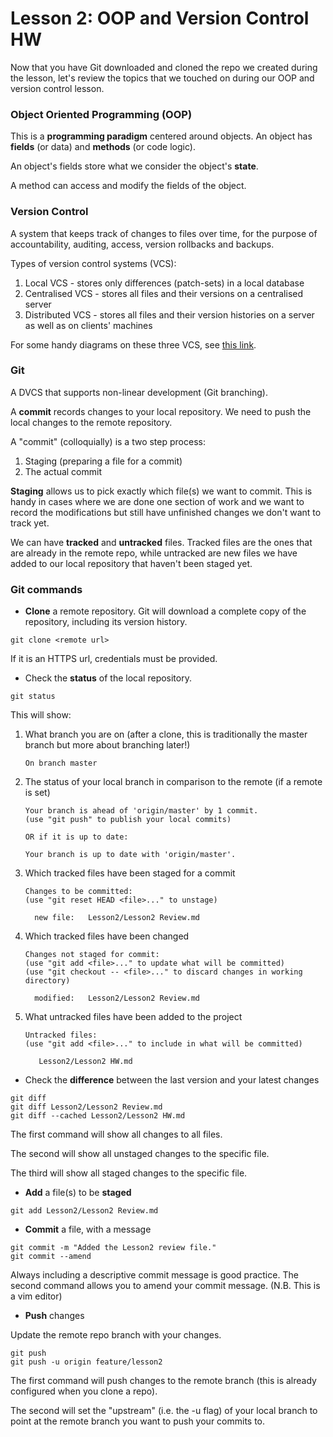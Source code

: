 # Lesson 2: OOP and Version Control HW

Now that you have Git downloaded and cloned the repo we created during the lesson, 
let's review the topics that we touched on during our OOP and version control lesson.

### Object Oriented Programming (OOP)
This is a **programming paradigm** centered around objects. An object has **fields** (or data) and **methods** (or code logic).

An object's fields store what we consider the object's **state**.

A method can access and modify the fields of the object. 

### Version Control
A system that keeps track of changes to files over time, for the purpose of 
accountability, auditing, access, version rollbacks and backups.

Types of version control systems (VCS):
1. Local VCS - stores only differences (patch-sets) in a local database
2. Centralised VCS - stores all files and their versions on a centralised server
3. Distributed VCS - stores all files and their version histories on a server as 
well as on clients' machines

For some handy diagrams on these three VCS, see 
[this link](http://toolsqa.com/git/local-central-and-distributed-version-control-systems/ "ToolsQA Git Tutorial Basics").


### Git
A DVCS that supports non-linear development (Git branching).

A **commit** records changes to your local repository. We need to push the local changes to the remote repository.

A "commit" (colloquially) is a two step process:

1. Staging (preparing a file for a commit)
2. The actual commit

**Staging** allows us to pick exactly which file(s) we want to commit. This is handy in cases where we are done one section 
of work and we want to record the modifications but still have unfinished changes we don't want to track yet.

We can have **tracked** and **untracked** files. Tracked files are the ones that are already in the remote repo, while untracked 
are new files we have added to our local repository that haven't been staged yet. 

### Git commands
* **Clone** a remote repository. Git will download a complete copy of the repository, including its version history.
```text
git clone <remote url>
```
If it is an HTTPS url, credentials must be provided.

* Check the **status** of the local repository. 
```commandline
git status
```

This will show:
 1. What branch you are on (after a clone, this is traditionally the master branch but more about branching later!)
     ```text
    On branch master
    ```
 2. The status of your local branch in comparison to the remote (if a remote is set)
    ```text
    Your branch is ahead of 'origin/master' by 1 commit.
    (use "git push" to publish your local commits)
    
    OR if it is up to date:

    Your branch is up to date with 'origin/master'.

    ```
 3. Which tracked files have been staged for a commit 
      ```text
    Changes to be committed:
    (use "git reset HEAD <file>..." to unstage)

        new file:   Lesson2/Lesson2 Review.md
    ```
 4. Which tracked files have been changed
      ```text
    Changes not staged for commit:
    (use "git add <file>..." to update what will be committed)
    (use "git checkout -- <file>..." to discard changes in working directory)

        modified:   Lesson2/Lesson2 Review.md
    ```
 5. What untracked files have been added to the project
     ```text
    Untracked files:
    (use "git add <file>..." to include in what will be committed)

        Lesson2/Lesson2 HW.md
    ```
    
* Check the **difference** between the last version and your latest changes
```commandline
git diff
git diff Lesson2/Lesson2 Review.md
git diff --cached Lesson2/Lesson2 HW.md
```
The first command will show all changes to all files.

The second will show all unstaged changes to the specific file.

The third will show all staged changes to the specific file.

* **Add** a file(s) to be **staged**
```commandline
git add Lesson2/Lesson2 Review.md
```

* **Commit** a file, with a message
```commandline
git commit -m "Added the Lesson2 review file."
git commit --amend
```
Always including a descriptive commit message is good practice.
The second command allows you to amend your commit message. (N.B. This is a vim editor)

* **Push** changes 

Update the remote repo branch with your changes.
```commandline
git push
git push -u origin feature/lesson2
```
The first command will push changes to the remote branch (this is already configured when you clone a repo).

The second will set the "upstream" (i.e. the -u flag) of your local branch to point at the remote branch you want to push your commits to.